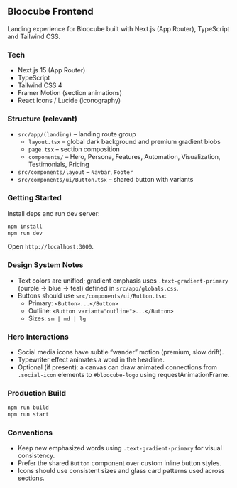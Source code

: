 ## Bloocube Frontend

Landing experience for Bloocube built with Next.js (App Router), TypeScript and Tailwind CSS.

### Tech
- Next.js 15 (App Router)
- TypeScript
- Tailwind CSS 4
- Framer Motion (section animations)
- React Icons / Lucide (iconography)

### Structure (relevant)
- `src/app/(landing)` – landing route group
  - `layout.tsx` – global dark background and premium gradient blobs
  - `page.tsx` – section composition
  - `components/` – Hero, Persona, Features, Automation, Visualization, Testimonials, Pricing
- `src/components/layout` – `Navbar`, `Footer`
- `src/components/ui/Button.tsx` – shared button with variants

### Getting Started

Install deps and run dev server:

```bash
npm install
npm run dev
```

Open `http://localhost:3000`.

### Design System Notes
- Text colors are unified; gradient emphasis uses `.text-gradient-primary` (purple → blue → teal) defined in `src/app/globals.css`.
- Buttons should use `src/components/ui/Button.tsx`:
  - Primary: `<Button>...</Button>`
  - Outline: `<Button variant="outline">...</Button>`
  - Sizes: `sm | md | lg`

### Hero Interactions
- Social media icons have subtle “wander” motion (premium, slow drift).
- Typewriter effect animates a word in the headline.
- Optional (if present): a canvas can draw animated connections from `.social-icon` elements to `#bloocube-logo` using requestAnimationFrame.

### Production Build

```bash
npm run build
npm run start
```

### Conventions
- Keep new emphasized words using `.text-gradient-primary` for visual consistency.
- Prefer the shared `Button` component over custom inline button styles.
- Icons should use consistent sizes and glass card patterns used across sections.

